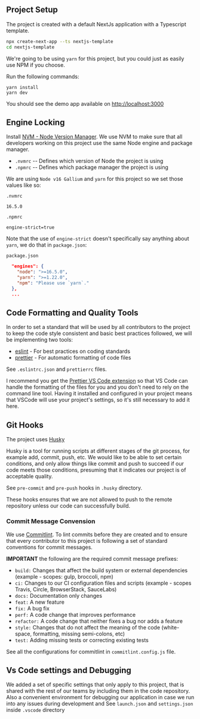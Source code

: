 ## Project Setup

The project is created with a default NextJs application with a Typescript template.

```bash
npx create-next-app --ts nextjs-template
cd nextjs-template
```

We're going to be using `yarn` for this project, but you could just as easily use NPM if you choose.

Run the following commands:

```
yarn install
yarn dev
```

You should see the demo app available on [http://localhost:3000](http://localhost:3000)

## Engine Locking

Install [NVM - Node Version Manager](https://github.com/nvm-sh/nvm).
We use NVM to make sure that all developers working on this project use the same Node engine and package manager.

- `.nvmrc` -- Defines which version of Node the project is using
- `.npmrc` -- Defines which package manager the project is using

We are using `Node v16 Gallium` and `yarn` for this project so we set those values like so:

`.nvmrc`

```.nvmrc
16.5.0
```

`.npmrc`

```
engine-strict=true
```

Note that the use of `engine-strict` doesn't specifically say anything about `yarn`, we do that in `package.json`:

`package.json`

```json
  "engines": {
    "node": ">=16.5.0",
    "yarn": ">=1.22.0",
    "npm": "Please use `yarn`."
  },
  ...
```

## Code Formatting and Quality Tools

In order to set a standard that will be used by all contributors to the project to keep the code style consistent and basic best practices followed, we will be implementing two tools:

- [eslint](https://eslint.org/) - For best practices on coding standards
- [prettier](https://prettier.io/) - For automatic formatting of code files

See `.eslintrc.json` and `prettierrc` files.

I recommend you get the [Prettier VS Code extension](https://marketplace.visualstudio.com/items?itemName=esbenp.prettier-vscode) so that VS Code can handle the formatting of the files for you and you don't need to rely on the command line tool. Having it installed and configured in your project means that VSCode will use your project's settings, so it's still necessary to add it here.

## Git Hooks

The project uses [Husky](https://typicode.github.io/husky/#/)

Husky is a tool for running scripts at different stages of the git process, for example add, commit, push, etc. We would like to be able to set certain conditions, and only allow things like commit and push to succeed if our code meets those conditions, presuming that it indicates our project is of acceptable quality.

See `pre-commit` and `pre-push` hooks in `.husky` directory.

These hooks ensures that we are not allowed to push to the remote repository unless our code can successfully build.

### Commit Message Convension

We use [Commitlint](https://github.com/conventional-changelog/commitlint). To lint commits before they are created and to ensure that every contributor to this project is following a set of standard conventions for commit messages.

**IMPORTANT** the following are the required commit message prefixes:

- `build:` Changes that affect the build system or external dependencies (example - scopes: gulp, broccoli, npm)
- `ci:` Changes to our CI configuration files and scripts (example - scopes Travis, Circle, BrowserStack, SauceLabs)
- `docs:` Documentation only changes
- `feat:` A new feature
- `fix:` A bug fix
- `perf:` A code change that improves performance
- `refactor:` A code change that neither fixes a bug nor adds a feature
- `style:` Changes that do not affect the meaning of the code (white-space, formatting, missing semi-colons, etc)
- `test:` Adding missing tests or correcting existing tests

See all the configurations for commitlint in `commitlint.config.js` file.

## Vs Code settings and Debugging

We added a set of specific settings that only apply to this project, that is shared with the rest of our teams by including them in the code repository.
Also a convenient environment for debugging our application in case we run into any issues during development and
See `launch.json` and `settings.json` inside `.vscode` directory
